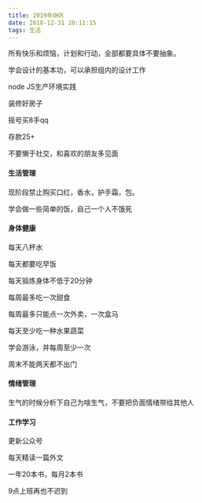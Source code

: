 ```yaml
---
title: 2019年OKR
date: 2018-12-31 20:11:15
tags: 生活
---
```

所有快乐和烦恼，计划和行动，全部都要具体不要抽象。

<!-- more -->
学会设计的基本功，可以承担组内的设计工作

node JS生产环境实践

装修好房子

摇号买8手qq

存款25+

不要懒于社交，和喜欢的朋友多见面

#### 生活管理
现阶段禁止购买口红，香水，护手霜，包。

学会做一些简单的饭，自己一个人不饿死

#### 身体健康

每天八杯水

每天都要吃早饭

每天锻炼身体不低于20分钟

每周最多吃一次甜食

每周最多只能点一次外卖，一次盒马

每天至少吃一种水果蔬菜

学会游泳，并每周至少一次

周末不能两天都不出门

#### 情绪管理

生气的时候分析下自己为啥生气，不要把负面情绪带给其他人

#### 工作学习

更新公众号

每天精读一篇外文

一年20本书，每月2本书

9点上班再也不迟到
